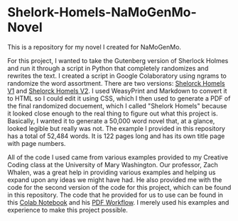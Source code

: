 # Shelork-Homels-NaMoGenMo-Novel
This is a repository for my novel I created for NaMoGenMo.

For this project, I wanted to take the Gutenberg version of Sherlock Holmes and run it through a script in Python that completely randomizes and rewrites the text. I created a script in Google Colaboratory using ngrams to randomize the word assortment. There are two versions: [Shelorck Homels V1](https://colab.research.google.com/drive/10FgbVzlBXolOUa2VQqTnKZZXFHLROSx1?usp=sharing) and [Shelorck Homels V2](https://colab.research.google.com/drive/1Jv9iA06Hxu3De3pAQp-mFp3k0TNyLBtI?usp=sharing). I used WeasyPrint and Markdown to convert it to HTML so I could edit it using CSS, which I then used to generate a PDF of the final randomized docuement, which I called "Shelork Homels" because it looked close enough to the real thing to figure out what this project is. Basically, I wanted it to generate a 50,000 word novel that, at a glance, looked legible but really was not. The example I provided in this repository has a total of 52,484 words. It is 122 pages long and has its own title page with page numbers. 

All of the code I used came from various examples provided to my Creative Coding class at the University of Mary Washington. Our professor, Zach Whalen, was a great help in providing various examples and helping us expand upon any ideas we might have had. He also provided me with the code for the second version of the code for this project, which can be found in this repository. The code that he provided for us to use can be found in this [Colab Notebook](https://colab.research.google.com/drive/1pPHK6vqYkV76yhGjs7vbD1An5oxX0w3M?usp=sharing) and his [PDF Workflow](https://colab.research.google.com/drive/1I_hBDpmN9b7GEoR7MpqZQ4eIuvxMCbxF?usp=sharing). I merely used his examples and experience to make this project possible.
